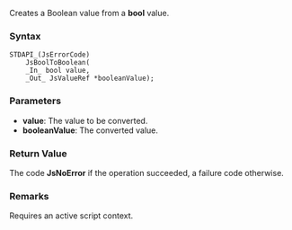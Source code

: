 Creates a Boolean value from a **bool** value. 
### Syntax 
```
STDAPI_(JsErrorCode)
    JsBoolToBoolean(
    _In_ bool value,
    _Out_ JsValueRef *booleanValue);
```
### Parameters 
* __value__: The value to be converted.
* __booleanValue__: The converted value.

### Return Value 
The code **JsNoError** if the operation succeeded, a failure code otherwise.
### Remarks 
Requires an active script context.
